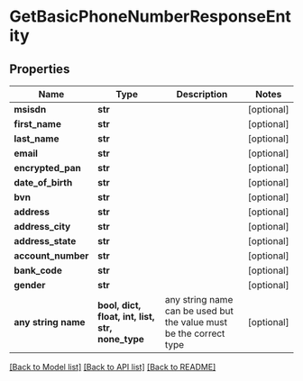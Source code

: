 # GetBasicPhoneNumberResponseEntity


## Properties
Name | Type | Description | Notes
------------ | ------------- | ------------- | -------------
**msisdn** | **str** |  | [optional] 
**first_name** | **str** |  | [optional] 
**last_name** | **str** |  | [optional] 
**email** | **str** |  | [optional] 
**encrypted_pan** | **str** |  | [optional] 
**date_of_birth** | **str** |  | [optional] 
**bvn** | **str** |  | [optional] 
**address** | **str** |  | [optional] 
**address_city** | **str** |  | [optional] 
**address_state** | **str** |  | [optional] 
**account_number** | **str** |  | [optional] 
**bank_code** | **str** |  | [optional] 
**gender** | **str** |  | [optional] 
**any string name** | **bool, dict, float, int, list, str, none_type** | any string name can be used but the value must be the correct type | [optional]

[[Back to Model list]](../README.md#documentation-for-models) [[Back to API list]](../README.md#documentation-for-api-endpoints) [[Back to README]](../README.md)


